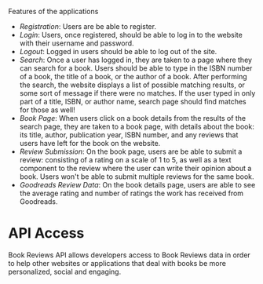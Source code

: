 Features of the applications

* *Registration*: Users are be able to register.
* *Login*: Users, once registered, should be able to log in to the website with their username and password.
* *Logout*: Logged in users should be able to log out of the site.
* *Search*: Once a user has logged in, they are taken to a page where they can search for a book. Users should be able to type in the ISBN number of a book, the title of a book, or the author of a book. After performing the search, the website displays a list of possible matching results, or some sort of message if there were no matches. If the user typed in only part of a title, ISBN, or author name, search page should find matches for those as well!
* *Book Page*: When users click on a book details from the results of the search page, they are taken to a book page, with details about the book: its title, author, publication year, ISBN number, and any reviews that users have left for the book on the website.
* *Review Submission*: On the book page, users are be able to submit a review: consisting of a rating on a scale of 1 to 5, as well as a text component to the review where the user can write their opinion about a book. Users won't be able to submit multiple reviews for the same book.
* *Goodreads Review Data*: On the book details page, users are able to see the average rating and number of ratings the work has received from Goodreads.

# API Access

Book Reviews API allows developers access to Book Reviews data in order to help other websites or applications that deal with books be more personalized, social and engaging.
